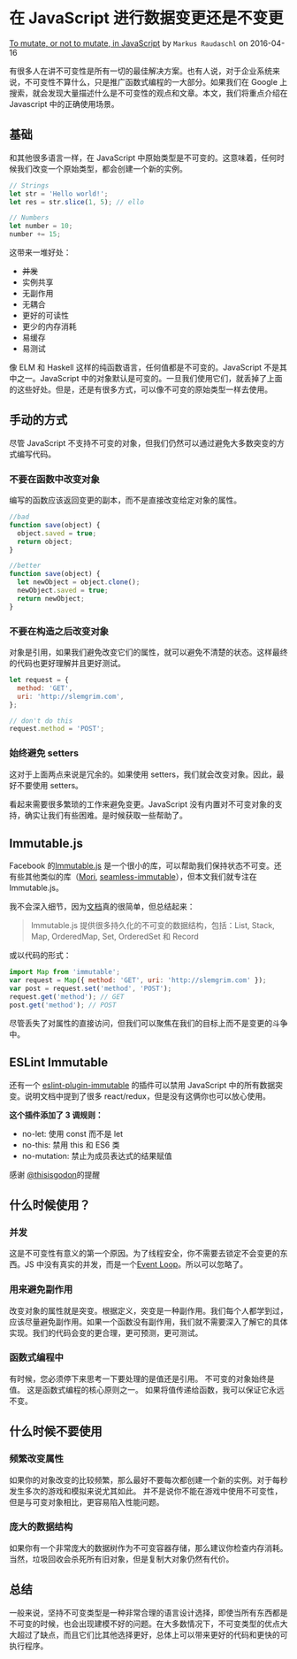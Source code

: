 # 在 JavaScript 进行数据变更还是不变更

[To mutate, or not to mutate, in JavaScript](https://slemgrim.com/mutate-or-not-to-mutate/) by `Markus Raudaschl` on 2016-04-16

有很多人在讲不可变性是所有一切的最佳解决方案。也有人说，对于企业系统来说，不可变性不算什么，只是推广函数式编程的一大部分。如果我们在 Google 上搜索，就会发现大量描述什么是不可变性的观点和文章。本文，我们将重点介绍在 Javascript 中的正确使用场景。

## 基础

和其他很多语言一样，在 JavaScript 中原始类型是不可变的。这意味着，任何时候我们改变一个原始类型，都会创建一个新的实例。

```javascript
// Strings
let str = 'Hello world!';
let res = str.slice(1, 5); // ello

// Numbers
let number = 10;
number += 15;
```

这带来一堆好处：

- ~~并发~~
- 实例共享
- 无副作用
- 无耦合
- 更好的可读性
- 更少的内存消耗
- 易缓存
- 易测试

像 ELM 和 Haskell 这样的纯函数语言，任何值都是不可变的。JavaScript 不是其中之一。JavaScript 中的对象默认是可变的。一旦我们使用它们，就丢掉了上面的这些好处。但是，还是有很多方式，可以像不可变的原始类型一样去使用。

## 手动的方式

尽管 JavaScript 不支持不可变的对象，但我们仍然可以通过避免大多数突变的方式编写代码。

### 不要在函数中改变对象

编写的函数应该返回变更的副本，而不是直接改变给定对象的属性。

```javascript
//bad
function save(object) {
  object.saved = true;
  return object;
}

//better
function save(object) {
  let newObject = object.clone();
  newObject.saved = true;
  return newObject;
}
```

### 不要在构造之后改变对象

对象是引用，如果我们避免改变它们的属性，就可以避免不清楚的状态。这样最终的代码也更好理解并且更好测试。

```javascript
let request = {
  method: 'GET',
  uri: 'http://slemgrim.com',
};

// don't do this
request.method = 'POST';
```

### 始终避免 setters

这对于上面两点来说是冗余的。如果使用 setters，我们就会改变对象。因此，最好不要使用 setters。

看起来需要很多繁琐的工作来避免变更。JavaScript 没有内置对不可变对象的支持，确实让我们有些困难。是时候获取一些帮助了。

## Immutable.js

Facebook 的[Immutable.js](https://facebook.github.io/immutable-js/) 是一个很小的库，可以帮助我们保持状态不可变。还有些其他类似的库（[Mori](https://github.com/swannodette/mori), [seamless-immutable](https://github.com/rtfeldman/seamless-immutable)），但本文我们就专注在 Immutable.js。

我不会深入细节，因为[文档](https://facebook.github.io/immutable-js/)真的很简单，但总结起来：

> Immutable.js 提供很多持久化的不可变的数据结构，包括：List, Stack, Map, OrderedMap, Set, OrderedSet 和 Record

或以代码的形式：

```javascript
import Map from 'immutable';
var request = Map({ method: 'GET', uri: 'http://slemgrim.com' });
var post = request.set('method', 'POST');
request.get('method'); // GET
post.get('method'); // POST
```

尽管丢失了对属性的直接访问，但我们可以聚焦在我们的目标上而不是变更的斗争中。

## ESLint Immutable

还有一个 [eslint-plugin-immutable](https://github.com/jhusain/eslint-plugin-immutable) 的插件可以禁用 JavaScript 中的所有数据突变。说明文档中提到了很多 react/redux，但是没有这俩你也可以放心使用。

**这个插件添加了 3 调规则：**

- no-let: 使用 const 而不是 let
- no-this: 禁用 this 和 ES6 类
- no-mutation: 禁止为成员表达式的结果赋值

感谢 [@thisisgodon](https://k94n.com/)的提醒

## 什么时候使用？

### 并发

这是不可变性有意义的第一个原因。为了线程安全，你不需要去锁定不会变更的东西。JS 中没有真实的并发，而是一个[Event Loop](https://developer.mozilla.org/en-US/docs/Web/JavaScript/EventLoop)。所以可以忽略了。

### 用来避免副作用

改变对象的属性就是突变。根据定义，突变是一种副作用。我们每个人都学到过，应该尽量避免副作用。如果一个函数没有副作用，我们就不需要深入了解它的具体实现。我们的代码会变的更合理，更可预测，更可测试。

### 函数式编程中

有时候，您必须停下来思考一下要处理的是值还是引用。 不可变的对象始终是值。 这是函数式编程的核心原则之一。 如果将值传递给函数，我可以保证它永远不变。

## 什么时候不要使用

### 频繁改变属性

如果你的对象改变的比较频繁，那么最好不要每次都创建一个新的实例。对于每秒发生多次的游戏和模拟来说尤其如此。 并不是说你不能在游戏中使用不可变性，但是与可变对象相比，更容易陷入性能问题。

### 庞大的数据结构

如果你有一个非常庞大的数据树作为不可变容器存储，那么建议你检查内存消耗。 当然，垃圾回收会杀死所有旧对象，但是复制大对象仍然有代价。

## 总结

一般来说，坚持不可变类型是一种非常合理的语言设计选择，即使当所有东西都是不可变的时候，也会出现建模不好的问题。在大多数情况下，不可变类型的优点大大超过了缺点，而且它们比其他选择更好，总体上可以带来更好的代码和更快的可执行程序。
